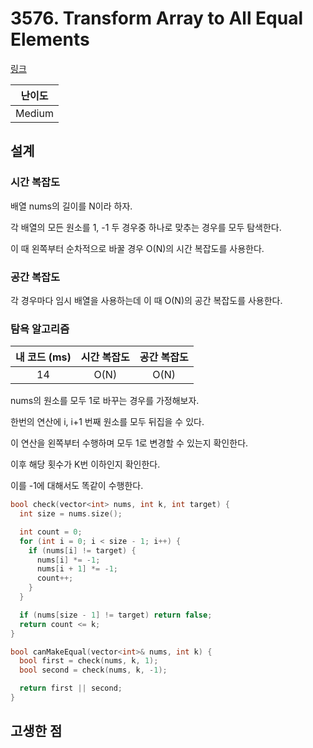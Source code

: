 # 3576. Transform Array to All Equal Elements

[링크](https://leetcode.com/problems/transform-array-to-all-equal-elements/)

| 난이도 |
| :----: |
| Medium |

## 설계

### 시간 복잡도

배열 nums의 길이를 N이라 하자.

각 배열의 모든 원소를 1, -1 두 경우중 하나로 맞추는 경우를 모두 탐색한다.

이 때 왼쪽부터 순차적으로 바꿀 경우 O(N)의 시간 복잡도를 사용한다.

### 공간 복잡도

각 경우마다 임시 배열을 사용하는데 이 때 O(N)의 공간 복잡도를 사용한다.

### 탐욕 알고리즘

| 내 코드 (ms) | 시간 복잡도 | 공간 복잡도 |
| :----------: | :---------: | :---------: |
|      14      |    O(N)     |    O(N)     |

nums의 원소를 모두 1로 바꾸는 경우를 가정해보자.

한번의 연산에 i, i+1 번째 원소를 모두 뒤집을 수 있다.

이 연산을 왼쪽부터 수행하며 모두 1로 변경할 수 있는지 확인한다.

이후 해당 횟수가 K번 이하인지 확인한다.

이를 -1에 대해서도 똑같이 수행한다.

```cpp
bool check(vector<int> nums, int k, int target) {
  int size = nums.size();

  int count = 0;
  for (int i = 0; i < size - 1; i++) {
    if (nums[i] != target) {
      nums[i] *= -1;
      nums[i + 1] *= -1;
      count++;
    }
  }

  if (nums[size - 1] != target) return false;
  return count <= k;
}

bool canMakeEqual(vector<int>& nums, int k) {
  bool first = check(nums, k, 1);
  bool second = check(nums, k, -1);

  return first || second;
}
```

## 고생한 점
